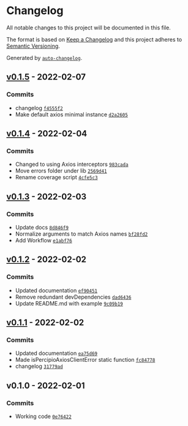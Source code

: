 # Changelog

All notable changes to this project will be documented in this file.

The format is based on [Keep a Changelog](https://keepachangelog.com/en/1.0.0/)
and this project adheres to [Semantic Versioning](https://semver.org/spec/v2.0.0.html).

Generated by [`auto-changelog`](https://github.com/CookPete/auto-changelog).

## [v0.1.5](https://github.com/martinholden-skillsoft/percipio-axios/compare/v0.1.4...v0.1.5) - 2022-02-07

### Commits

- changelog [`f4555f2`](https://github.com/martinholden-skillsoft/percipio-axios/commit/f4555f2ce0cf157f2b94894b465efd3028ffdf6e)
- Make default axios minimal instance [`d2a2605`](https://github.com/martinholden-skillsoft/percipio-axios/commit/d2a2605555477f0fd0700220db6d53bde660a08e)

## [v0.1.4](https://github.com/martinholden-skillsoft/percipio-axios/compare/v0.1.3...v0.1.4) - 2022-02-04

### Commits

- Changed to using Axios interceptors [`983cada`](https://github.com/martinholden-skillsoft/percipio-axios/commit/983cadab6b0eb4638e0bafaa1b8ebf91cbff8212)
- Move errors folder under lib [`2569d41`](https://github.com/martinholden-skillsoft/percipio-axios/commit/2569d4196ed389af6b88caef4b029a35d530fbda)
- Rename coverage script [`4cfe5c3`](https://github.com/martinholden-skillsoft/percipio-axios/commit/4cfe5c32a883630ef301c9a1c9086f638660c3a2)

## [v0.1.3](https://github.com/martinholden-skillsoft/percipio-axios/compare/v0.1.2...v0.1.3) - 2022-02-03

### Commits

- Update docs [`8d846f9`](https://github.com/martinholden-skillsoft/percipio-axios/commit/8d846f9152a8828cdf90461c80f1f42e42c0dbe8)
- Normalize arguments to match Axios names [`bf28fd2`](https://github.com/martinholden-skillsoft/percipio-axios/commit/bf28fd200fb9733c5a06dc2c1dd911e1b37e1cc1)
- Add Workflow [`e1abf76`](https://github.com/martinholden-skillsoft/percipio-axios/commit/e1abf7673274af2e30d752005b19fa06a3c78580)

## [v0.1.2](https://github.com/martinholden-skillsoft/percipio-axios/compare/v0.1.1...v0.1.2) - 2022-02-02

### Commits

- Updated documentation [`ef90451`](https://github.com/martinholden-skillsoft/percipio-axios/commit/ef90451e9b4ad65b8f1a316e32b340415a075829)
- Remove redundant devDependencies [`dad6436`](https://github.com/martinholden-skillsoft/percipio-axios/commit/dad6436c5beb7220057c43b6c79d7475049f5f48)
- Update README.md with example [`9c09b19`](https://github.com/martinholden-skillsoft/percipio-axios/commit/9c09b196374c62a1c9391a3159f4e4b1fcb53310)

## [v0.1.1](https://github.com/martinholden-skillsoft/percipio-axios/compare/v0.1.0...v0.1.1) - 2022-02-02

### Commits

- Updated documentation [`ea75d69`](https://github.com/martinholden-skillsoft/percipio-axios/commit/ea75d696b75e35a43a318d2d4c06861415be67e7)
- Made isPercipioAxiosClientError static function [`fc84778`](https://github.com/martinholden-skillsoft/percipio-axios/commit/fc84778705e72fcdd6cfc2e416161e09d078bc95)
- changelog [`31779ad`](https://github.com/martinholden-skillsoft/percipio-axios/commit/31779adc1163f0252d3fcc44a2e435071bfa4f30)

## v0.1.0 - 2022-02-01

### Commits

- Working code [`0e76422`](https://github.com/martinholden-skillsoft/percipio-axios/commit/0e76422b2ded002358a053f5195ba4fa61df9023)

